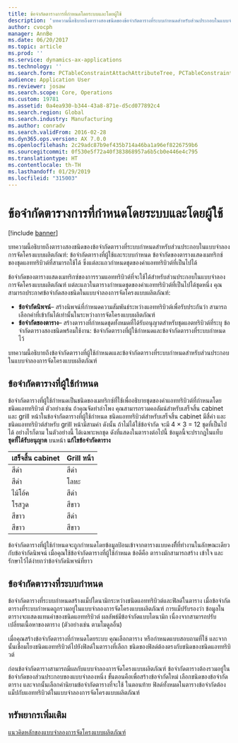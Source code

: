 ```yaml
---
title: ข้อจำกัดตารางการที่กำหนดโดยระบบและโดยผู้ใช้
description: 'บทความนี้อธิบายถึงตารางสองชนิดของข้อจำกัดตารางที่ระบบกำหนดสำหรับส่วนประกอบในแบบจำลองการจัดโครงแบบผลิตภัณฑ์: ข้อจำกัดตารางที่ผู้ใช้และระบบกำหนด ข้อจำกัดของตารางแสดงเมทริกซ์ของชุดแอททริบิวต์ที่สามารถใช้ได้ ซึ่งแต่ละแถวกำหนดชุดของค่าแอททริบิวต์ที่เป็นไปได้'
author: cvocph
manager: AnnBe
ms.date: 06/20/2017
ms.topic: article
ms.prod: ''
ms.service: dynamics-ax-applications
ms.technology: ''
ms.search.form: PCTableConstraintAttachAttributeTree, PCTableConstraintColumnSystem, PCTableConstraintContentUserDef, PCTableConstraintDefinition, PCTableConstraintWizard
audience: Application User
ms.reviewer: josaw
ms.search.scope: Core, Operations
ms.custom: 19781
ms.assetid: 0a4ea930-b344-43a8-871e-d5cd077892c4
ms.search.region: Global
ms.search.industry: Manufacturing
ms.author: conradv
ms.search.validFrom: 2016-02-28
ms.dyn365.ops.version: AX 7.0.0
ms.openlocfilehash: 2c29adc87b9ef435b714a46ba1a96ef8226759b6
ms.sourcegitcommit: 0f530e5f72a40f383868957a6b5cb0e446e4c795
ms.translationtype: HT
ms.contentlocale: th-TH
ms.lasthandoff: 01/29/2019
ms.locfileid: "315003"
---
```

# <a name="system-defined-and-user-defined-table-constraints"></a>ข้อจำกัดตารางการที่กำหนดโดยระบบและโดยผู้ใช้

[!include [banner](../includes/banner.md)]

บทความนี้อธิบายถึงตารางสองชนิดของข้อจำกัดตารางที่ระบบกำหนดสำหรับส่วนประกอบในแบบจำลองการจัดโครงแบบผลิตภัณฑ์: ข้อจำกัดตารางที่ผู้ใช้และระบบกำหนด ข้อจำกัดของตารางแสดงเมทริกซ์ของชุดแอททริบิวต์ที่สามารถใช้ได้ ซึ่งแต่ละแถวกำหนดชุดของค่าแอททริบิวต์ที่เป็นไปได้

ข้อจำกัดของตารางแสดงเมทริกซ์ของการรวมแอททริบิวต์ที่จะใช้ได้สำหรับส่วนประกอบในแบบจำลองการจัดโครงแบบผลิตภัณฑ์ แต่ละแถวในตารางกำหนดชุดของค่าแอททริบิวต์ที่เป็นไปได้ชุดหนึ่ง คุณสามารถประกาศข้อจำกัดสองชนิดในแบบจำลองการจัดโครงแบบผลิตภัณฑ์:

-   **ข้อจำกัดนิพจน์**– สร้างนิพจน์ที่กำหนดความสัมพันธ์ระหว่างแอททริบิวต์เพื่อรับประกันว่า สามารถเลือกค่าที่เข้ากันได้เท่านั้นในระหว่างการจัดโครงแบบผลิตภัณฑ์
-   **ข้อจำกัดของตาราง**– สร้างตารางที่กำหนดชุดทั้งหมดที่ได้รับอนุญาตสำหรับชุดแอตทริบิวต์ที่ระบุ ข้อจำกัดตารางสองชนิดพร้อมใช้งาน: ข้อจำกัดตารางที่ผู้ใช้กำหนดและข้อจำกัดตารางที่ระบบกำหนดไว้

บทความนี้อธิบายถึงข้อจำกัดตารางที่ผู้ใช้กำหนดเและข้อจำกัดตารางที่ระบบกำหนดสำหรับส่วนประกอบในแบบจำลองการจัดโครงแบบผลิตภัณฑ์

## <a name="user-defined-table-constraints"></a>ข้อจำกัดตารางที่ผู้ใช้กำหนด
ข้อจำกัดตารางที่ผู้ใช้กำหนดเป็นชนิดของเมทริกซ์ที่ใช้เพื่ออธิบายชุดของค่าแอททริบิวต์ที่กำหนดโดยชนิดแอททริบิวต์ ตัวอย่างเช่น ถ้าคุณจัดทำลำโพง คุณสามารถรวมคอลัมน์สำหรับเสร็จสิ้น cabinet และ grill หน้าในข้อจำกัดตารางที่ผู้ใช้กำหนด ชนิดแอททริบิวต์สำหรับเสร็จสิ้น cabinet มีสี่ค่า และชนิดแอททริบิวต์สำหรับ grill หน้ามีสามค่า ดังนั้น ถ้าไม่ได้ใช้ข้อจำกัด จะมี 4 × 3 = 12 ชุดที่เป็นไปได้ อย่างไรก็ตาม ในตัวอย่างนี้ ได้เฉพาะหกชุด ดังที่แสดงในตารางต่อไปนี้ ข้อมูลนี้จะปรากฏในแท็บ **ชุดที่ได้รับอนุญาต** บนหน้า **แก้ไขข้อจำกัดตาราง**

| เสร็จสิ้น cabinet | Grill หน้า |
|----------------|-------------|
| สีดำ          | สีดำ       |
| สีดำ          | โลหะ       |
| ไม้โอ้ค            | สีดำ       |
| โรสวูด       | สีขาว       |
| สีขาว          | สีดำ       |
| สีขาว          | สีขาว       |

ข้อจำกัดตารางที่ผู้ใช้กำหนดจะถูกกำหนดโดยข้อมูลป้อนเข้าจากตารางแบบคงที่ี่ที่ทำงานในลักษณะเดียวกับข้อจำกัดนิพจน์ เมื่อคุณใช้ข้อจำกัดตารางที่ผู้ใช้กำหนด ข้อดีคือ ตารางมักสามารถสร้าง เข้าใจ และรักษาไว้ได้ง่ายกว่าข้อจำกัดนิพจน์ที่ยาว

## <a name="system-defined-table-constraints"></a>ข้อจำกัดตารางที่ระบบกำหนด
ข้อจำกัดตารางที่ระบบกำหนดสร้างแม็ปไดนามิกระหว่างชนิดแอททริบิวต์และฟิลด์ในตาราง เมื่อข้อจำกัดตารางที่ระบบกำหนดถูกรวมอยู่ในแบบจำลองการจัดโครงแบบผลิตภัณฑ์ การแม็ปรับรองว่า ข้อมูลในตารางจะแสดงแทนค่าของชนิดแอททริบิวต์ ผลลัพธ์มีข้อจำกัดแบบไดนามิก เนื่องจากสามารถปรับเปลี่ยนเนื้อหาของตาราง (ตัวอย่างเช่น ตามโมดูลอื่น)  

เมื่อคุณสร้างข้อจำกัดตารางที่กำหนดโดยระบบ คุณเลือกตาราง หรือกำหนดแบบสอบถามที่ใช้ และจากนั้นเชื่อมโยงชนิดแอททริบิวต์ไปยังฟิลด์ในตารางที่เลือก ชนิดของฟิลด์ต้องตรงกับชนิดของชนิดแอททริบิวต์  

ก่อนข้อจำกัดตารางสามารถมีผลกับแบบจำลองการจัดโครงแบบผลิตภัณฑ์ ข้อจำกัดตารางต้องรวมอยู่ในข้อจำกัดของส่วนประกอบของแบบจำลองหนึ่ง ขั้นตอนคือเพื่อสร้างข้อจำกัดใหม่ เลือกชนิดของข้อจำกัดตาราง และจากนั้นเลือกคำนิยามข้อจำกัดตารางที่จะใช้ ในตอนท้าย ฟิลด์ทั้งหมดในตารางข้อจำกัดต้องแม็ปกับแอททริบิวต์ในแบบจำลองการจัดโครงแบบผลิตภัณฑ์

<a name="additional-resources"></a>ทรัพยากรเพิ่มเติม
--------

[แนวคิดหลักของแบบจำลองการจัดโครงแบบผลิตภัณฑ์](product-configuration-models.md)



